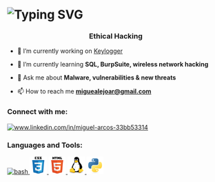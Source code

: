 <h1 aling="center>
<a href="https://git.io/typing-svg"><img src="https://readme-typing-svg.herokuapp.com?font=Fira+Code&size=25&duration=2500&pause=1000&color=F7F7F7&center=true&vCenter=true&multiline=true&width=435&lines=Hi!+I'm+Miguel+Arcos" alt="Typing SVG" /></a>
</h1>
<h3 align="center">
  Ethical Hacking
</h3>

- 🔭 I’m currently working on [Keylogger](https://github.com/MigueAAM/KeyLogger)

- 🌱 I’m currently learning **SQL, BurpSuite, wireless network hacking**

- 💬 Ask me about **Malware, vulnerabilities & new threats**

- 📫 How to reach me **miguealejoar@gmail.com**

<h3 align="left">Connect with me:</h3>
<p align="left">
<a href="https://linkedin.com/in/www.linkedin.com/in/miguel-arcos-33bb53314" target="blank"><img align="center" src="https://raw.githubusercontent.com/rahuldkjain/github-profile-readme-generator/master/src/images/icons/Social/linked-in-alt.svg" alt="www.linkedin.com/in/miguel-arcos-33bb53314" height="30" width="40" /></a>
</p>

<h3 align="left">Languages and Tools:</h3>
<p align="left"> <a href="https://www.gnu.org/software/bash/" target="_blank" rel="noreferrer"> <img src="https://www.vectorlogo.zone/logos/gnu_bash/gnu_bash-icon.svg" alt="bash" width="40" height="40"/> </a> <a href="https://www.w3schools.com/css/" target="_blank" rel="noreferrer"> <img src="https://raw.githubusercontent.com/devicons/devicon/master/icons/css3/css3-original-wordmark.svg" alt="css3" width="40" height="40"/> </a> <a href="https://www.w3.org/html/" target="_blank" rel="noreferrer"> <img src="https://raw.githubusercontent.com/devicons/devicon/master/icons/html5/html5-original-wordmark.svg" alt="html5" width="40" height="40"/> </a> <a href="https://www.linux.org/" target="_blank" rel="noreferrer"> <img src="https://raw.githubusercontent.com/devicons/devicon/master/icons/linux/linux-original.svg" alt="linux" width="40" height="40"/> </a> <a href="https://www.python.org" target="_blank" rel="noreferrer"> <img src="https://raw.githubusercontent.com/devicons/devicon/master/icons/python/python-original.svg" alt="python" width="40" height="40"/> </a> </p>
